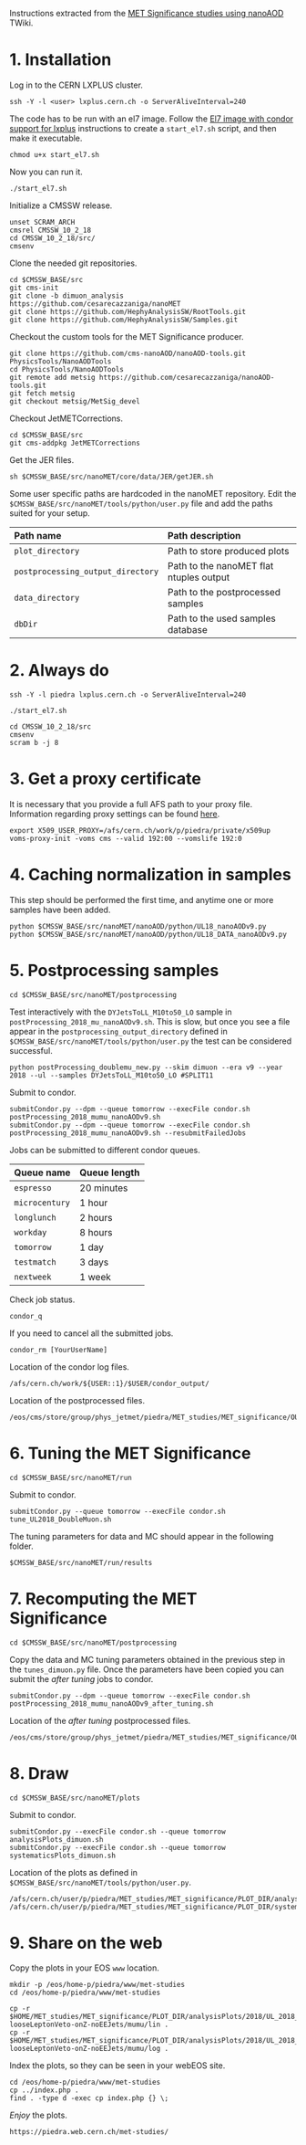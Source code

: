 Instructions extracted from the [MET Significance studies using nanoAOD](https://twiki.cern.ch/twiki/bin/viewauth/CMS/METSignificance) TWiki.

# 1. Installation

Log in to the CERN LXPLUS cluster.

    ssh -Y -l <user> lxplus.cern.ch -o ServerAliveInterval=240

The code has to be run with an el7 image. Follow the [El7 image with condor support for lxplus](https://gitlab.cern.ch/cms-cat/cmssw-lxplus/) instructions to create a `start_el7.sh` script, and then make it executable.

    chmod u+x start_el7.sh

Now you can run it.

    ./start_el7.sh

Initialize a CMSSW release.

    unset SCRAM_ARCH
    cmsrel CMSSW_10_2_18
    cd CMSSW_10_2_18/src/
    cmsenv

Clone the needed git repositories.

    cd $CMSSW_BASE/src
    git cms-init
    git clone -b dimuon_analysis https://github.com/cesarecazzaniga/nanoMET
    git clone https://github.com/HephyAnalysisSW/RootTools.git
    git clone https://github.com/HephyAnalysisSW/Samples.git

Checkout the custom tools for the MET Significance producer.

    git clone https://github.com/cms-nanoAOD/nanoAOD-tools.git PhysicsTools/NanoAODTools
    cd PhysicsTools/NanoAODTools
    git remote add metsig https://github.com/cesarecazzaniga/nanoAOD-tools.git
    git fetch metsig
    git checkout metsig/MetSig_devel

Checkout JetMETCorrections.

    cd $CMSSW_BASE/src
    git cms-addpkg JetMETCorrections

Get the JER files.

    sh $CMSSW_BASE/src/nanoMET/core/data/JER/getJER.sh

Some user specific paths are hardcoded in the nanoMET repository. Edit the `$CMSSW_BASE/src/nanoMET/tools/python/user.py` file and add the paths suited for your setup.

| Path name                         | Path description                        |
|:----------------------------------|:----------------------------------------|
| `plot_directory`	                | Path to store produced plots            |
| `postprocessing_output_directory` | Path to the nanoMET flat ntuples output |
| `data_directory`	                | Path to the postprocessed samples       |
| `dbDir`	                        | Path to the used samples database       |

# 2. Always do

    ssh -Y -l piedra lxplus.cern.ch -o ServerAliveInterval=240
    
    ./start_el7.sh

    cd CMSSW_10_2_18/src
    cmsenv
    scram b -j 8
 
# 3. Get a proxy certificate

It is necessary that you provide a full AFS path to your proxy file. Information regarding proxy settings can be found [here](https://batchdocs.web.cern.ch/tutorial/exercise2e_proxy.html).

    export X509_USER_PROXY=/afs/cern.ch/work/p/piedra/private/x509up
    voms-proxy-init -voms cms --valid 192:00 --vomslife 192:0

# 4. Caching normalization in samples

This step should be performed the first time, and anytime one or more samples have been added.

    python $CMSSW_BASE/src/nanoMET/nanoAOD/python/UL18_nanoAODv9.py
    python $CMSSW_BASE/src/nanoMET/nanoAOD/python/UL18_DATA_nanoAODv9.py

# 5. Postprocessing samples

    cd $CMSSW_BASE/src/nanoMET/postprocessing

Test interactively with the `DYJetsToLL_M10to50_LO` sample in `postProcessing_2018_mu_nanoAODv9.sh`. This is slow, but once you see a file appear in the `postprocessing_output_directory` defined in `$CMSSW_BASE/src/nanoMET/tools/python/user.py` the test can be considered successful.

    python postProcessing_doublemu_new.py --skim dimuon --era v9 --year 2018 --ul --samples DYJetsToLL_M10to50_LO #SPLIT11

Submit to condor.
    
    submitCondor.py --dpm --queue tomorrow --execFile condor.sh postProcessing_2018_mumu_nanoAODv9.sh
    submitCondor.py --dpm --queue tomorrow --execFile condor.sh postProcessing_2018_mumu_nanoAODv9.sh --resubmitFailedJobs

Jobs can be submitted to different condor queues.

| Queue name     | Queue length |
|:---------------|:-------------|
| `espresso`     | 20 minutes   |
| `microcentury` | 1 hour       |
| `longlunch`    | 2 hours      |
| `workday`      | 8 hours      |
| `tomorrow`     | 1 day        |
| `testmatch`    | 3 days       |
| `nextweek`     | 1 week       |

Check job status.

    condor_q

If you need to cancel all the submitted jobs.

    condor_rm [YourUserName]

Location of the condor log files.

    /afs/cern.ch/work/${USER::1}/$USER/condor_output/

Location of the postprocessed files.

    /eos/cms/store/group/phys_jetmet/piedra/MET_studies/MET_significance/OUTPUT_DIR/2018_UL_v9/dimuon

# 6. Tuning the MET Significance

    cd $CMSSW_BASE/src/nanoMET/run

Submit to condor.

    submitCondor.py --queue tomorrow --execFile condor.sh tune_UL2018_DoubleMuon.sh 

The tuning parameters for data and MC should appear in the following folder.

    $CMSSW_BASE/src/nanoMET/run/results

# 7. Recomputing the MET Significance

    cd $CMSSW_BASE/src/nanoMET/postprocessing

Copy the data and MC tuning parameters obtained in the previous step in the `tunes_dimuon.py` file. Once the parameters have been copied you can submit the *after tuning* jobs to condor.

    submitCondor.py --dpm --queue tomorrow --execFile condor.sh postProcessing_2018_mumu_nanoAODv9_after_tuning.sh

Location of the *after tuning* postprocessed files.

    /eos/cms/store/group/phys_jetmet/piedra/MET_studies/MET_significance/OUTPUT_DIR/2018_UL_v9/dimuon_afterTuning

# 8. Draw

    cd $CMSSW_BASE/src/nanoMET/plots

Submit to condor.

    submitCondor.py --execFile condor.sh --queue tomorrow analysisPlots_dimuon.sh
    submitCondor.py --execFile condor.sh --queue tomorrow systematicsPlots_dimuon.sh

Location of the plots as defined in `$CMSSW_BASE/src/nanoMET/tools/python/user.py`.

    /afs/cern.ch/user/p/piedra/MET_studies/MET_significance/PLOT_DIR/analysisPlots
    /afs/cern.ch/user/p/piedra/MET_studies/MET_significance/PLOT_DIR/systematicsPlots

# 9. Share on the web

Copy the plots in your EOS `www` location.

    mkdir -p /eos/home-p/piedra/www/met-studies
    cd /eos/home-p/piedra/www/met-studies
    
    cp -r $HOME/MET_studies/MET_significance/PLOT_DIR/analysisPlots/2018/UL_2018_v9_small_tuneDoubleMuALL_UL_2018_v9_norm_sumPt15_pTdep/diMuon-looseLeptonVeto-onZ-noEEJets/mumu/lin .
    cp -r $HOME/MET_studies/MET_significance/PLOT_DIR/analysisPlots/2018/UL_2018_v9_small_tuneDoubleMuALL_UL_2018_v9_norm_sumPt15_pTdep/diMuon-looseLeptonVeto-onZ-noEEJets/mumu/log .

Index the plots, so they can be seen in your webEOS site.

    cd /eos/home-p/piedra/www/met-studies
    cp ../index.php .
    find . -type d -exec cp index.php {} \;

_Enjoy_ the plots.
    
    https://piedra.web.cern.ch/met-studies/
